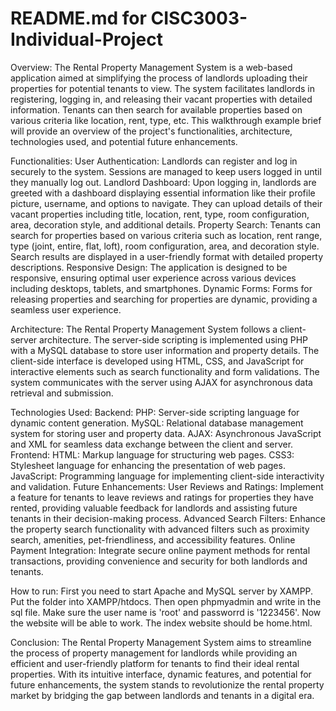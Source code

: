 <h1><b>README.md for CISC3003-Individual-Project</b></h1>
Overview:
The Rental Property Management System is a web-based application aimed at simplifying the process of landlords uploading their properties for potential tenants to view. The system facilitates landlords in registering, logging in, and releasing their vacant properties with detailed information. Tenants can then search for available properties based on various criteria like location, rent, type, etc. This walkthrough example brief will provide an overview of the project's functionalities, architecture, technologies used, and potential future enhancements.

Functionalities:
User Authentication:
Landlords can register and log in securely to the system.
Sessions are managed to keep users logged in until they manually log out.
Landlord Dashboard:
Upon logging in, landlords are greeted with a dashboard displaying essential information like their profile picture, username, and options to navigate.
They can upload details of their vacant properties including title, location, rent, type, room configuration, area, decoration style, and additional details.
Property Search:
Tenants can search for properties based on various criteria such as location, rent range, type (joint, entire, flat, loft), room configuration, area, and decoration style.
Search results are displayed in a user-friendly format with detailed property descriptions.
Responsive Design:
The application is designed to be responsive, ensuring optimal user experience across various devices including desktops, tablets, and smartphones.
Dynamic Forms:
Forms for releasing properties and searching for properties are dynamic, providing a seamless user experience.

Architecture:
The Rental Property Management System follows a client-server architecture. The server-side scripting is implemented using PHP with a MySQL database to store user information and property details. The client-side interface is developed using HTML, CSS, and JavaScript for interactive elements such as search functionality and form validations. The system communicates with the server using AJAX for asynchronous data retrieval and submission.

Technologies Used:
Backend:
PHP: Server-side scripting language for dynamic content generation.
MySQL: Relational database management system for storing user and property data.
AJAX: Asynchronous JavaScript and XML for seamless data exchange between the client and server.
Frontend:
HTML: Markup language for structuring web pages.
CSS3: Stylesheet language for enhancing the presentation of web pages.
JavaScript: Programming language for implementing client-side interactivity and validation.
Future Enhancements:
User Reviews and Ratings:
Implement a feature for tenants to leave reviews and ratings for properties they have rented, providing valuable feedback for landlords and assisting future tenants in their decision-making process.
Advanced Search Filters:
Enhance the property search functionality with advanced filters such as proximity search, amenities, pet-friendliness, and accessibility features.
Online Payment Integration:
Integrate secure online payment methods for rental transactions, providing convenience and security for both landlords and tenants.

How to run:
First you need to start Apache and MySQL server by XAMPP. Put the folder into XAMPP/htdocs. Then open phpmyadmin and write in the sql file. Make sure the user name is 'root' and passworrd is '1223456'. Now the website will be able to work. The index website should be home.html.

Conclusion:
The Rental Property Management System aims to streamline the process of property management for landlords while providing an efficient and user-friendly platform for tenants to find their ideal rental properties. With its intuitive interface, dynamic features, and potential for future enhancements, the system stands to revolutionize the rental property market by bridging the gap between landlords and tenants in a digital era.
